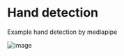 # Hand detection
Example hand detection by mediapipe

![image](https://user-images.githubusercontent.com/31764930/184207834-d9295672-d4ab-4d08-889d-a7c453122c90.png)
